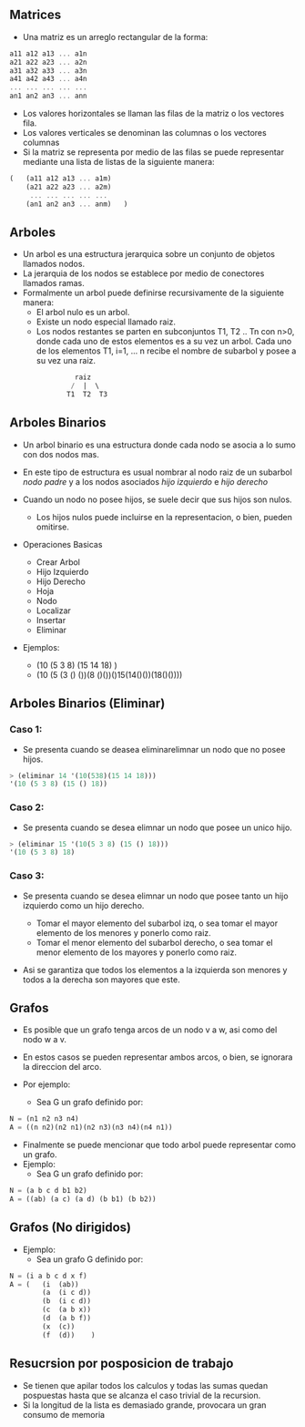 ## Matrices
+ Una matriz es un arreglo rectangular de la forma:

```Scheme
a11 a12 a13 ... a1n
a21 a22 a23 ... a2n
a31 a32 a33 ... a3n
a41 a42 a43 ... a4n
... ... ... ... ...
an1 an2 an3 ... ann
```
+ Los valores horizontales se llaman las filas de la matriz o los vectores fila.
+ Los valores verticales se denominan las columnas o los vectores columnas
+ Si la matriz se representa por medio de las filas se puede representar mediante una lista de listas de la siguiente manera:
```Scheme
(   (a11 a12 a13 ... a1m)
    (a21 a22 a23 ... a2m)
     ... ... ... ... ...
    (an1 an2 an3 ... anm)   )
```

## Arboles

+ Un arbol es una estructura jerarquica sobre un conjunto de objetos llamados nodos.
+ La jerarquia de los nodos se establece por medio de conectores llamados ramas.
+ Formalmente un arbol puede definirse recursivamente de la siguiente manera:
    + El arbol nulo es un arbol.
    + Existe un nodo especial llamado raiz.
    + Los nodos restantes se parten en subconjuntos T1, T2 .. Tn con n>0, donde cada uno de estos elementos es a su vez un arbol. Cada uno de los elementos T1, i=1, ... n recibe el nombre de subarbol y posee a su vez una raiz.

```Scheme
                raiz
               /  |  \
              T1  T2  T3
```

## Arboles Binarios
+ Un arbol binario es una estructura donde cada nodo se asocia a lo sumo con dos nodos mas.
+ En este tipo de estructura es usual nombrar al nodo raiz de un subarbol *nodo padre* y a los nodos asociados *hijo izquierdo* e *hijo derecho*
+ Cuando un nodo no posee hijos, se suele decir que sus hijos son nulos.
    + Los hijos nulos puede incluirse en la representacion, o bien, pueden omitirse.

+ Operaciones Basicas
    + Crear Arbol
    + Hijo Izquierdo
    + Hijo Derecho
    + Hoja
    + Nodo
    + Localizar
    + Insertar
    + Eliminar

+ Ejemplos:
    + (10 (5 3 8) (15 14 18) )
    + (10 (5 (3 () ())(8 ()())()15(14()())(18()())))

## Arboles Binarios (Eliminar)
### Caso 1:
+ Se presenta cuando se deasea eliminarelimnar un nodo que no posee hijos.

```Scheme
> (eliminar 14 '(10(538)(15 14 18)))
'(10 (5 3 8) (15 () 18))
```

### Caso 2:
+ Se presenta cuando se desea elimnar un nodo que posee un unico hijo.

```Scheme
> (eliminar 15 '(10(5 3 8) (15 () 18)))
'(10 (5 3 8) 18)
```

### Caso 3:
+ Se presenta cuando se desea elimnar un nodo que posee tanto un hijo izquierdo como un hijo derecho.
    + Tomar el mayor elemento del subarbol izq, o sea tomar el mayor elemento de los menores y ponerlo como raiz.
    + Tomar el menor elemento del subarbol derecho, o sea tomar el menor elemento de los mayores y ponerlo como raiz.

+ Asi se garantiza que todos los elementos a la izquierda son menores y todos a la derecha son mayores que este.

## Grafos
+ Es posible que un grafo tenga arcos de un nodo v a w, asi como del nodo w a v.
+ En estos casos se pueden representar ambos arcos, o bien, se ignorara la direccion del arco.

+ Por ejemplo:
    + Sea G un grafo definido por:
```Scheme
N = (n1 n2 n3 n4)
A = ((n n2)(n2 n1)(n2 n3)(n3 n4)(n4 n1))
```

+ Finalmente se puede mencionar que todo arbol puede representar como un grafo.
+ Ejemplo:
    + Sea G un grafo definido por:
```Scheme
N = (a b c d b1 b2)
A = ((ab) (a c) (a d) (b b1) (b b2))
```

## Grafos (No dirigidos)
+ Ejemplo:
    + Sea un grafo G definido por:
```Scheme
N = (i a b c d x f)
A = (   (i  (ab))
        (a  (i c d))
        (b  (i c d))
        (c  (a b x))
        (d  (a b f))
        (x  (c))
        (f  (d))    )  
```

## Resucrsion por posposicion de trabajo
+ Se tienen que apilar todos los calculos y todas las sumas quedan pospuestas hasta que se alcanza el caso trivial de la recursion.
+ Si la longitud de la lista es demasiado grande, provocara un gran consumo de memoria

